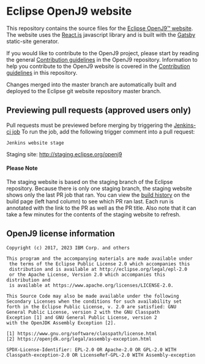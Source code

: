 <!--
Copyright (c) 2017, 2023 IBM Corp. and others

This program and the accompanying materials are made available under
the terms of the Eclipse Public License 2.0 which accompanies this
distribution and is available at https://www.eclipse.org/legal/epl-2.0/
or the Apache License, Version 2.0 which accompanies this distribution and
is available at https://www.apache.org/licenses/LICENSE-2.0.

This Source Code may also be made available under the following
Secondary Licenses when the conditions for such availability set
forth in the Eclipse Public License, v. 2.0 are satisfied: GNU
General Public License, version 2 with the GNU Classpath
Exception [1] and GNU General Public License, version 2 with the
OpenJDK Assembly Exception [2].

[1] https://www.gnu.org/software/classpath/license.html
[2] https://openjdk.org/legal/assembly-exception.html

SPDX-License-Identifier: EPL-2.0 OR Apache-2.0 OR GPL-2.0 WITH Classpath-exception-2.0 OR LicenseRef-GPL-2.0 WITH Assembly-exception

The project website pages cannot be redistributed
-->
# Eclipse OpenJ9 website


This repository contains the source files for the [Eclipse OpenJ9&trade; website](http://www.eclipse.org/openj9). The website uses the [React.js](https://reactjs.org/) javascript library and is built with the [Gatsby](https://www.gatsbyjs.org/) static-site generator.

If you would like to contribute to the OpenJ9 project, please start by reading the general [Contribution guidelines](https://github.com/eclipse-openj9/openj9/blob/master/CONTRIBUTING.md) in the OpenJ9 repository. Information to help you contribute to the OpenJ9 website is covered in the [Contribution guidelines](CONTRIBUTING.md) in this repository.

Changes merged into the master branch are automatically built and deployed to the Eclipse git website repository master branch.

## Previewing pull requests (approved users only)

Pull requests must be previewed before merging by triggering the [Jenkins-ci job](https://ci.eclipse.org/openj9/view/Website-Doc/job/PullRequest-Website-staging-site/)
To run the job, add the following trigger comment into a pull request:

```
Jenkins website stage
```

Staging site: http://staging.eclipse.org/openj9

#### Please Note
The staging website is based on the staging branch of the Eclipse repository. Because there is only one staging branch, the staging website shows only the last PR job that ran.
You can view the [build history](https://ci.eclipse.org/openj9/job/Build_Website/) on the build page (left hand column) to see which PR ran last. Each run is annotated with the link to the PR as well as the PR title.
Also note that it can take a few minutes for the contents of the staging website to refresh.

## OpenJ9 license information

```
Copyright (c) 2017, 2023 IBM Corp. and others

This program and the accompanying materials are made available under
 the terms of the Eclipse Public License 2.0 which accompanies this
 distribution and is available at http://eclipse.org/legal/epl-2.0
 or the Apache License, Version 2.0 which accompanies this distribution and
 is available at https://www.apache.org/licenses/LICENSE-2.0.

This Source Code may also be made available under the following
Secondary Licenses when the conditions for such availability set
forth in the Eclipse Public License, v. 2.0 are satisfied: GNU
General Public License, version 2 with the GNU Classpath
Exception [1] and GNU General Public License, version 2
with the OpenJDK Assembly Exception [2].

[1] https://www.gnu.org/software/classpath/license.html
[2] https://openjdk.org/legal/assembly-exception.html

SPDX-License-Identifier: EPL-2.0 OR Apache-2.0 OR GPL-2.0 WITH Classpath-exception-2.0 OR LicenseRef-GPL-2.0 WITH Assembly-exception
```